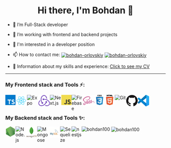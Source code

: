 <h1 align="center">Hi there, I'm Bohdan 👋</h1>

- 🌱 I’m Full-Stack developer
- 🔭 I’m working with frontend and backend projects
- 👯 I'm interested in a developer position

- 📫 How to contact me: <a target="_blank" rel="noopener noreferrer" href="https://www.linkedin.com/in/bohdan-orlovskiy/"><img align="center" src="https://www.vectorlogo.zone/logos/telegram/telegram-icon.svg" alt="bohdan-orlovskiy" height="30" width="30" /></a>
  <a target="_blank" rel="noopener noreferrer" href="https://www.linkedin.com/in/bohdan-orlovskiy/"><img align="center" src="https://www.vectorlogo.zone/logos/linkedin/linkedin-tile.svg" alt="bohdan-orlovskiy" height="30" width="30" /></a>

- 📄 Information about my skills and experience: <a target="blank" rel="noopener noreferrer" href="https://bohdan100.github.io/CV/">Сlick to see my CV</a>

---

### My Frontend stack and Tools ⚡:

<div>
<p dir="auto"><a target="_blank" rel="noopener noreferrer" href="https://www.typescriptlang.org/"><img align="left" alt="JavaScript" width="32px" src="https://raw.githubusercontent.com/github/explore/80688e429a7d4ef2fca1e82350fe8e3517d3494d/topics/typescript/typescript.png" style="max-width: 100%;"/></a></p>

<p dir="auto"><a target="_blank" rel="noopener noreferrer" href="https://reactjs.org/"><img align="left" alt="React" width="36px" src="https://raw.githubusercontent.com/github/explore/80688e429a7d4ef2fca1e82350fe8e3517d3494d/topics/react/react.png" style="max-width: 100%;"/></a></p>

<p dir="auto"><a target="_blank" rel="noopener noreferrer" href="https://docs.expo.dev/"><img align="left" alt="Expo" width="36px" src="https://www.vectorlogo.zone/logos/expoio/expoio-ar21.svg" style="max-width: 100%;"/></a></p>

<p dir="auto"><a target="_blank" rel="noopener noreferrer" href="https://redux.js.org"><img align="left" src="https://raw.githubusercontent.com/devicons/devicon/master/icons/redux/redux-original.svg" alt="Redux" width="36px" style="max-width: 100%;"/></a></p>

<p dir="auto"><a target="_blank" rel="noopener noreferrer" href="https://nextjs.org/docs"><img align="left" alt="Next.js" width="36px" src="https://encrypted-tbn0.gstatic.com/images?q=tbn:ANd9GcR2quKRX2nRdpil6la8wQNSyyPWo9rJ5PyAuA&usqp=CAU" style="max-width: 100%;"></a></p>

<p dir="auto"><a target="_blank" rel="noopener noreferrer" href="https://developer.mozilla.org/en-US/docs/Web/JavaScript"><img align="left" alt="JavaScript" width="32px" src="https://raw.githubusercontent.com/github/explore/80688e429a7d4ef2fca1e82350fe8e3517d3494d/topics/javascript/javascript.png" style="max-width: 100%;"/></a></p>

<p dir="auto"><a target="_blank" rel="noopener noreferrer" href="https://firebase.google.com/"><img align="left" alt="Firebase" width="36px" src="https://www.vectorlogo.zone/logos/firebase/firebase-icon.svg" style="max-width: 100%;"/></a></p>

<p dir="auto"><a target="_blank" rel="noopener noreferrer" href="https://sass-lang.com/documentation/"><img align="left" alt="Sass" width="36px" src="https://raw.githubusercontent.com/github/explore/80688e429a7d4ef2fca1e82350fe8e3517d3494d/topics/sass/sass.png" style="max-width: 100%;"/></a></p>

<p dir="auto"><a target="_blank" rel="noopener noreferrer" href="https://developer.mozilla.org/en-US/docs/Web/CSS"><img align="left" alt="CSS3" width="32px" src="https://raw.githubusercontent.com/github/explore/80688e429a7d4ef2fca1e82350fe8e3517d3494d/topics/css/css.png" style="max-width: 100%;"/></a></p>

<p dir="auto"><a target="_blank" rel="noopener noreferrer" href="https://developer.mozilla.org/en-US/docs/Web/HTML"><img align="left" alt="HTML5" width="32px" src="https://raw.githubusercontent.com/github/explore/80688e429a7d4ef2fca1e82350fe8e3517d3494d/topics/html/html.png" style="max-width: 100%;"/></a></p>

<p dir="auto"><a target="_blank" rel="noopener noreferrer" href="https://git-scm.com/doc"><img align="left" alt="Git" width="36px" src="https://www.vectorlogo.zone/logos/git-scm/git-scm-icon.svg" style="max-width: 100%;"/></a></p>

<p dir="auto"><a target="_blank" rel="noopener noreferrer" href="https://github.com"><img align="left" alt="GitHub" width="36px" src="https://raw.githubusercontent.com/github/explore/78df643247d429f6cc873026c0622819ad797942/topics/github/github.png" style="max-width: 100%;"/></a></p>

<p dir="auto"><a target="_blank" rel="noopener noreferrer" href="https://code.visualstudio.com/"><img alt="Visual Studio Code" width="36px" src="https://raw.githubusercontent.com/github/explore/80688e429a7d4ef2fca1e82350fe8e3517d3494d/topics/visual-studio-code/visual-studio-code.png" style="max-width: 100%;"/></a></p>
</div>

### My Backend stack and Tools ✨:

<div>
<p dir="auto"><a target="_blank" rel="noopener noreferrer" href="https://nodejs.org/en/docs"><img align="left" alt="Node.js" width="32px" src="https://raw.githubusercontent.com/github/explore/80688e429a7d4ef2fca1e82350fe8e3517d3494d/topics/nodejs/nodejs.png" style="max-width: 100%;"/></a></p>

<p dir="auto"><a target="_blank" rel="noopener noreferrer" href="https://nodejs.org/en/docs"><img align="left" alt="Node.js" width="32px" src="https://www.vectorlogo.zone/logos/expressjs/expressjs-icon.svg" style="max-width: 100%;"/></a></p>

<p dir="auto"><a target="_blank" rel="noopener noreferrer" href="https://www.mongodb.com/"><img align="left" alt="MongoDB" width="36px" src="https://raw.githubusercontent.com/devicons/devicon/master/icons/mongodb/mongodb-original-wordmark.svg" style="max-width: 100%;"/></a></p>

<p dir="auto"><a target="_blank" rel="noopener noreferrer" href="https://mongoosejs.com/docs/"><img align="left" alt="Mongoose" width="36px" src="https://mongoosejs.com/docs/images/mongoose5_62x30_transparent.png" style="max-width: 100%;"/></a></p>

<p dir="auto"><a target="_blank" rel="noopener noreferrer" href="https://mariadb.com/kb/en/documentation/"><img align="left" alt="MySQL" width="36px" src="https://raw.githubusercontent.com/github/explore/80688e429a7d4ef2fca1e82350fe8e3517d3494d/topics/mysql/mysql.png" /></a></p>

<p dir="auto"><a target="_blank" rel="noopener noreferrer" href="https://sequelize.org/docs/v6/getting-started/"><img align="left" alt="Sequelize" width="36px" src="https://www.vectorlogo.zone/logos/sequelizejs/sequelizejs-icon.svg" /></a></p>

<p dir="auto"><a target="_blank" rel="noopener noreferrer" href="https://docs.nestjs.com/"><img align="left" alt="nestjs" width="32px" src="https://docs.nestjs.com/assets/logo-small.svg" style="max-width: 100%;"></a></p>
</div>

<!-- My statistics -->
<div>
<p><img align="left" src="https://github-readme-stats.vercel.app/api/top-langs?username=bohdan100&show_icons=true&locale=en&layout=compact" alt="bohdan100" /></p>

<p>&nbsp;<img align="center" src="https://github-readme-stats.vercel.app/api?username=bohdan100&show_icons=true&locale=en" alt="bohdan100" /></p>
</div>
<!-- <p dir="auto"><a target="_blank" rel="noopener noreferrer" href="https://tailwindcss.com/"><img align="left" alt="Tailwind" width="36px" src="https://www.vectorlogo.zone/logos/tailwindcss/tailwindcss-icon.svg" style="max-width: 100%;"/></a></p> -->
